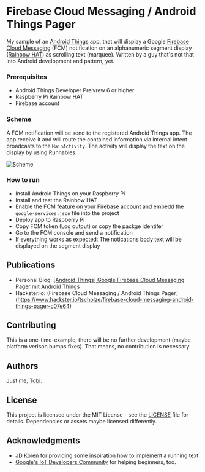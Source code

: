 # Firebase Cloud Messaging / Android Things Pager

My sample of an [Android Things](https://developer.android.com/things/index.html) app, that will display a Google [Firebase Cloud Messaging](https://firebase.google.com/docs/cloud-messaging/) (FCM) notification on an alphanumeric segment display ([Rainbow HAT](https://shop.pimoroni.com/products/rainbow-hat-for-android-things)) as scrolling text (marquee). Written by a guy that's not that into Android development and pattern, yet.

### Prerequisites

* Android Things Developer Preivrew 6 or higher
* Raspberry Pi Rainbow HAT
* Firebase account

### Scheme

A FCM notification will be send to the registered Android Things app. The app receive it and will route the contained information via internal intent broadcasts to the `MainActivity`. The activity will display the text on the display by using Runnables.

![Scheme](https://github.com/tscholze/java-android-things-firebase-pager/blob/master/docs/scheme.png "Scheme")

### How to run

* Install Android Things on your Raspberry Pi
* Install and test the Rainbow HAT
* Enable the FCM feature on your Firebase account and embedd the `google-services.json` file into the project
* Deploy app to Raspberry Pi
* Copy FCM token (Log output) or copy the packge identifer
* Go to the FCM console and send a notification
* If everything works as expected: The notications body text will be displayed on the segment display

## Publications
- Personal Blog: [[Android Things] Google Firebase Cloud Messaging Pager mit Android Things](https://tscholze.uber.space/2018/01/02/android-google-firebase-cloud-messaging-pager-mit-android-things/)
- Hackster.io: (Firebase Cloud Messaging / Android Things Pager](https://www.hackster.io/tscholze/firebase-cloud-messaging-android-things-pager-c07e64)


## Contributing

This is a one-time-example, there will be no further development (maybe platform verison bumps fixes). That means, no contribution is necessary.

## Authors

Just me, [Tobi]([https://tscholze.github.io).

## License

This project is licensed under the MIT License - see the [LICENSE](LICENSE) file for details.
Dependencies or assets maybe licensed differently.

## Acknowledgments

* [JD Koren](https://github.com/jdkoren) for providing some inspiration how to implement a running text
* [Google's IoT Developers Community](https://plus.google.com/u/0/communities/107507328426910012281) for helping beginners, too.
